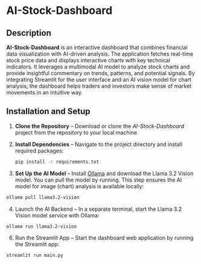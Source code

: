 # AI-Stock-Dashboard

## Description

**AI-Stock-Dashboard** is an interactive dashboard that combines financial data visualization with AI-driven analysis. The application fetches real-time stock price data and displays interactive charts with key technical indicators. It leverages a multimodal AI model to analyze stock charts and provide insightful commentary on trends, patterns, and potential signals. By integrating Streamlit for the user interface and an AI vision model for chart analysis, the dashboard helps traders and investors make sense of market movements in an intuitive way.

## Installation and Setup

1. **Clone the Repository** – Download or clone the *AI-Stock-Dashboard* project from the repository to your local machine

2. **Install Dependencies** – Navigate to the project directory and install required packages:  
   ```bash
   pip install -r requirements.txt
   ```

3. **Set Up the AI Model** – Install [Ollama](https://ollama.com) and download the Llama 3.2 Vision model. You can pull the model by running. This step ensures the AI model for image (chart) analysis is available locally:
```bash
ollama pull llama3.2-vision
```

4. Launch the AI Backend – In a separate terminal, start the Llama 3.2 Vision model service with Ollama:
```bash
ollama run llama3.2-vision
```

6. Run the Streamlit App – Start the dashboard web application by running the Streamlit app:
```bash
streamlit run main.py
```
